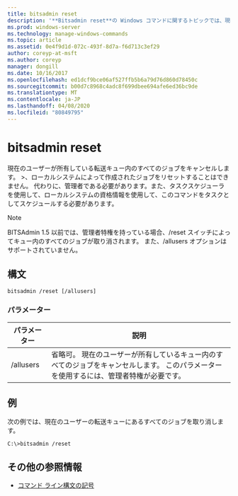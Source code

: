 ```yaml
---
title: bitsadmin reset
description: '**Bitsadmin reset**の Windows コマンドに関するトピックでは、現在のユーザーが所有している転送キュー内のすべてのジョブを取り消します。'
ms.prod: windows-server
ms.technology: manage-windows-commands
ms.topic: article
ms.assetid: 0e4f9d1d-072c-493f-8d7a-f6d713c3ef29
author: coreyp-at-msft
ms.author: coreyp
manager: dongill
ms.date: 10/16/2017
ms.openlocfilehash: ed1dcf9bce06af527ffb5b6a79d76d860d78450c
ms.sourcegitcommit: b00d7c8968c4adc8f699dbee694afe6ed36bc9de
ms.translationtype: MT
ms.contentlocale: ja-JP
ms.lasthandoff: 04/08/2020
ms.locfileid: "80849795"
---
```

# <a name="bitsadmin-reset"></a>bitsadmin reset

現在のユーザーが所有している転送キュー内のすべてのジョブをキャンセルします。 >、ローカルシステムによって作成されたジョブをリセットすることはできません。 代わりに、管理者である必要があります。また、タスクスケジューラを使用して、ローカルシステムの資格情報を使用して、このコマンドをタスクとしてスケジュールする必要があります。

> [!NOTE]
> BITSAdmin 1.5 以前では、管理者特権を持っている場合、/reset スイッチによってキュー内のすべてのジョブが取り消されます。 また、/allusers オプションはサポートされていません。

## <a name="syntax"></a>構文

```
bitsadmin /reset [/allusers]
```

### <a name="parameters"></a>パラメーター

| パラメーター | 説明 |
| -------------- | -------------- |
| /allusers | 省略可。 現在のユーザーが所有しているキュー内のすべてのジョブをキャンセルします。 このパラメーターを使用するには、管理者特権が必要です。 |

## <a name="examples"></a><a name=BKMK_examples></a>例

次の例では、現在のユーザーの転送キューにあるすべてのジョブを取り消します。

```
C:\>bitsadmin /reset
```

## <a name="additional-references"></a>その他の参照情報

- [コマンド ライン構文の記号](command-line-syntax-key.md)